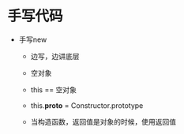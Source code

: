 # 手写代码

- 手写new 
  - 边写，边讲底层
  - 空对象
  - this == 空对象
  - this.__proto__ = Constructor.prototype

  - 当构造函数，返回值是对象的时候，使用返回值
